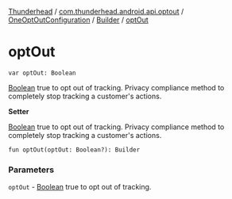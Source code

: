 [Thunderhead](../../../index.md) / [com.thunderhead.android.api.optout](../../index.md) / [OneOptOutConfiguration](../index.md) / [Builder](index.md) / [optOut](./opt-out.md)

# optOut

`var optOut: Boolean`

[Boolean](#) true to opt out of tracking.
Privacy compliance method to completely stop tracking a customer's actions.

**Setter**

[Boolean](#) true to opt out of tracking.
Privacy compliance method to completely stop tracking a customer's actions.

`fun optOut(optOut: Boolean?): Builder`

### Parameters

`optOut` - [Boolean](#) true to opt out of tracking.